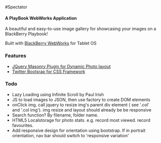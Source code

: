 #Spectator
#### A PlayBook WebWorks Application

A beautiful and easy-to-use image gallery for showcasing your images on a BlackBerry Playbook!

Built with [BlackBerry WebWorks](https://bdsc.webapps.blackberry.com/html5/) for Tablet OS

### Features

* [JQuery Masonry Plugin for Dynamic Photo layout](http://masonry.desandro.com)
* [Twitter Bootsrap for CSS Framework](http://twitter.github.com/bootstrap)

### Todo

- Lazy Loading using Infinite Scroll by Paul Irish
- JS to load images to JSON, then use factory to create DOM elements
- onClick img. call jquery to resize img's parent div element ( see '.col' and '.col img'). img resize and layout should already be be responsive
- Search function? By filename, folder name.
- HTML5 Localstorage for photo stats. e.g. record most viewed. record favourites.
- Add responsive design for orientation using bootstrap. If in portrait orientation, nav bar should switch to 'responsive variation'